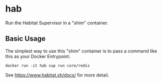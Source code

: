 # hab
Run the Habitat Supervisor in a "shim" container.

## Basic Usage
The simplest way to use this "shim" container is to pass a command like this as your Docker Entrypoint:
```
docker run -it hab sup run core/redis
```

See https://www.habitat.sh/docs/ for more detail.
